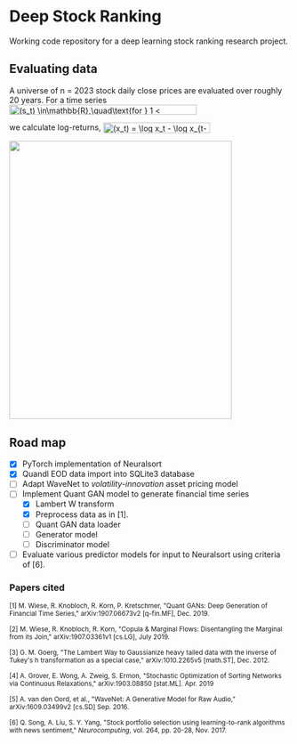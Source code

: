 # Deep Stock Ranking

Working code repository for a deep learning stock ranking research project.

## Evaluating data

A universe of n = 2023 stock daily close prices are evaluated over roughly 20 years. For a time series
<img src="http://www.sciweavers.org/tex2img.php?eq=%28s_t%29%20%5Cin%5Cmathbb%7BR%7D%2C%5Cquad%5Ctext%7Bfor%20%7D%201%20%3C%20t%5Cin%5Cmathbb%7BZ%7D%2C&bc=White&fc=Black&im=png&fs=12&ff=arev&edit=0" align="center" border="0" alt="(s_t) \in\mathbb{R},\quad\text{for } 1 < t\in\mathbb{Z}," width="337" height="18" />

we calculate log-returns,
<img src="http://www.sciweavers.org/tex2img.php?eq=%28x_t%29%20%3D%20%5Clog%20x_t%20-%20%5Clog%20x_%7Bt-1%7D.&bc=White&fc=Black&im=png&fs=12&ff=arev&edit=0" align="center" border="0" alt="(x_t) = \log x_t - \log x_{t-1}." width="192" height="19" />

<img src="https://raw.githubusercontent.com/jmnel/neuralsort/master/figures/figure1-1.png" align="center" width="400" height="500" />

## Road map

- [x] PyTorch implementation of Neuralsort
- [x] Quandl EOD data import into SQLite3 database
- [ ] Adapt WaveNet to *volatility-innovation* asset pricing model 
- [ ] Implement Quant GAN model to generate financial time series
  - [x] Lambert W transform
  - [x] Preprocess data as in [1].
  - [ ] Quant GAN data loader
  - [ ] Generator model
  - [ ] Discriminator model
- [ ] Evaluate various predictor models for input to Neuralsort using criteria of [6].

### Papers cited

<sup>[1] M. Wiese, R. Knobloch, R. Korn, P. Kretschmer, "Quant GANs: Deep Generation of Financial Time Series," arXiv:1907.06673v2 [q-fin.MF], Dec. 2019.</sup>

<sup>[2] M. Wiese, R. Knobloch, R. Korn, "Copula & Marginal Flows: Disentangling the Marginal from its Join," arXiv:1907.03361v1 [cs.LG], July 2019.</sup>

<sup>[3] G. M. Goerg, "The Lambert Way to Gaussianize heavy tailed data with the inverse of Tukey's h transformation as a special case," arXiv:1010.2265v5 [math.ST], Dec. 2012.</sup>

<sup>[4] A. Grover, E. Wong, A. Zweig, S. Ermon, "Stochastic Optimization of Sorting Networks via Continuous Relaxations," arXiv:1903.08850 [stat.ML]. Apr. 2019</sup>

<sup>[5] A. van den  Oord, et al., "WaveNet: A Generative Model for Raw Audio," arXiv:1609.03499v2 [cs.SD] Sep. 2016.</sup>

<sup>[6] Q. Song, A. Liu, S. Y. Yang, "Stock portfolio selection using learning-to-rank algorithms with news sentiment," *Neurocomputing*, vol. 264, pp. 20-28, Nov. 2017.</sup>

